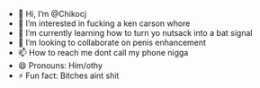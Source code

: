 - 👋 Hi, I’m @Chikocj
- 👀 I’m interested in fucking a ken carson whore
- 🌱 I’m currently learning how to turn yo nutsack into a bat signal
- 💞️ I’m looking to collaborate on penis enhancement 
- 📫 How to reach me dont call my phone nigga
- 😄 Pronouns: Him/othy
- ⚡ Fun fact: Bitches aint shit

<!---
Chikocj/Chikocj is a ✨ special ✨ repository because its `README.md` (this file) appears on your GitHub profile.
You can click the Preview link to take a look at your changes.
--->
